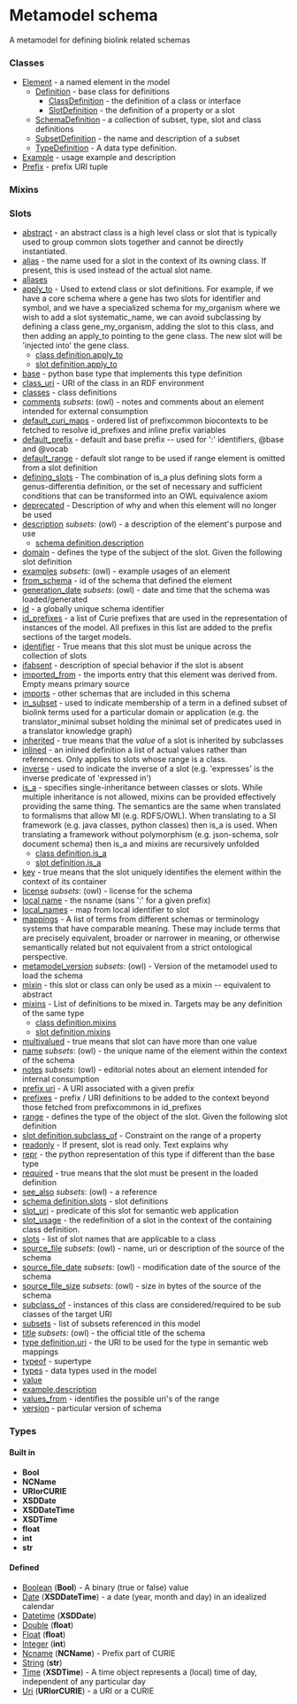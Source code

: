 # Metamodel schema


A metamodel for defining biolink related schemas

### Classes

 * [Element](Element.md) - a named element in the model
    * [Definition](Definition.md) - base class for definitions
       * [ClassDefinition](ClassDefinition.md) - the definition of a class or interface
       * [SlotDefinition](SlotDefinition.md) - the definition of a property or a slot
    * [SchemaDefinition](SchemaDefinition.md) - a collection of subset, type, slot and class definitions
    * [SubsetDefinition](SubsetDefinition.md) - the name and description of a subset
    * [TypeDefinition](TypeDefinition.md) - A data type definition.
 * [Example](Example.md) - usage example and description
 * [Prefix](Prefix.md) - prefix URI tuple
### Mixins

### Slots

 * [abstract](abstract.md) - an abstract class is a high level class or slot that is typically used to group common slots together and cannot be directly instantiated.
 * [alias](alias.md) - the name used for a slot in the context of its owning class.  If present, this is used instead of the actual slot name.
 * [aliases](aliases.md)
 * [apply_to](apply_to.md) - Used to extend class or slot definitions. For example, if we have a core schema where a gene has two slots for identifier and symbol, and we have a specialized schema for my_organism where we wish to add a slot systematic_name, we can avoid subclassing by defining a class gene_my_organism, adding the slot to this class, and then adding an apply_to pointing to the gene class. The new slot will be 'injected into' the gene class.
    * [class definition.apply_to](class_definition_apply_to.md)
    * [slot definition.apply_to](slot_definition_apply_to.md)
 * [base](base.md) - python base type that implements this type definition
 * [class_uri](class_uri.md) - URI of the class in an RDF environment
 * [classes](classes.md) - class definitions
 * [comments](comments.md) *subsets*: (owl) - notes and comments about an element intended for external consumption
 * [default_curi_maps](default_curi_maps.md) - ordered list of prefixcommon biocontexts to be fetched to resolve id_prefixes and inline prefix variables
 * [default_prefix](default_prefix.md) - default and base prefix -- used for ':' identifiers, @base and @vocab
 * [default_range](default_range.md) - default slot range to be used if range element is omitted from a slot definition
 * [defining_slots](defining_slots.md) - The combination of is_a plus defining slots form a genus-differentia definition, or the set of necessary and sufficient conditions that can be transformed into an OWL equivalence axiom
 * [deprecated](deprecated.md) - Description of why and when this element will no longer be used
 * [description](description.md) *subsets*: (owl) - a description of the element's purpose and use
    * [schema definition.description](schema_definition_description.md)
 * [domain](domain.md) - defines the type of the subject of the slot.  Given the following slot definition
 * [examples](examples.md) *subsets*: (owl) - example usages of an element
 * [from_schema](from_schema.md) - id of the schema that defined the element
 * [generation_date](generation_date.md) *subsets*: (owl) - date and time that the schema was loaded/generated
 * [id](id.md) - a globally unique schema identifier
 * [id_prefixes](id_prefixes.md) - a list of Curie prefixes that are used in the representation of instances of the model.  All prefixes in this list are added to the prefix sections of the target models.
 * [identifier](identifier.md) - True means that this slot must be unique across the collection of slots
 * [ifabsent](ifabsent.md) - description of special behavior if the slot is absent
 * [imported_from](imported_from.md) - the imports entry that this element was derived from.  Empty means primary source
 * [imports](imports.md) - other schemas that are included in this schema
 * [in_subset](in_subset.md) - used to indicate membership of a term in a defined subset of biolink terms used for a particular domain or application (e.g. the translator_minimal subset holding the minimal set of predicates used in a translator knowledge graph)
 * [inherited](inherited.md) - true means that the *value* of a slot is inherited by subclasses
 * [inlined](inlined.md) - an inlined definition a list of actual values rather than references.  Only applies to slots whose range is a class.
 * [inverse](inverse.md) - used to indicate the inverse of a slot (e.g. 'expresses' is the inverse predicate of 'expressed in')
 * [is_a](is_a.md) - specifies single-inheritance between classes or slots. While multiple inheritance is not allowed, mixins can be provided effectively providing the same thing. The semantics are the same when translated to formalisms that allow MI (e.g. RDFS/OWL). When translating to a SI framework (e.g. java classes, python classes) then is_a is used. When translating a framework without polymorphism (e.g. json-schema, solr document schema) then is_a and mixins are recursively unfolded
    * [class definition.is_a](class_definition_is_a.md)
    * [slot definition.is_a](slot_definition_is_a.md)
 * [key](key.md) - true means that the slot uniquely identifies the element within the context of its container
 * [license](license.md) *subsets*: (owl) - license for the schema
 * [local name](local_name.md) - the nsname (sans ':' for a given prefix)
 * [local_names](local_names.md) - map from local identifier to slot
 * [mappings](mappings.md) - A list of terms from different schemas or terminology systems that have comparable meaning. These may include terms that are precisely equivalent, broader or narrower in meaning, or otherwise semantically related but not equivalent from a strict ontological perspective.
 * [metamodel_version](metamodel_version.md) *subsets*: (owl) - Version of the metamodel used to load the schema
 * [mixin](mixin.md) - this slot or class can only be used as a mixin -- equivalent to abstract
 * [mixins](mixins.md) - List of definitions to be mixed in. Targets may be any definition of the same type
    * [class definition.mixins](class_definition_mixins.md)
    * [slot definition.mixins](slot_definition_mixins.md)
 * [multivalued](multivalued.md) - true means that slot can have more than one value
 * [name](name.md) *subsets*: (owl) - the unique name of the element within the context of the schema
 * [notes](notes.md) *subsets*: (owl) - editorial notes about an element intended for internal consumption
 * [prefix uri](prefix_uri.md) - A URI associated with a given prefix
 * [prefixes](prefixes.md) - prefix / URI definitions to be added to the context beyond those fetched from prefixcommons in id_prefixes
 * [range](range.md) - defines the type of the object of the slot.  Given the following slot definition
 * [slot definition.subclass_of](range_subclass.md) - Constraint on the range of a property
 * [readonly](readonly.md) - If present, slot is read only.  Text explains why
 * [repr](repr.md) - the python representation of this type if different than the base type
 * [required](required.md) - true means that the slot must be present in the loaded definition
 * [see_also](see_also.md) *subsets*: (owl) - a reference
 * [schema definition.slots](slot_definitions.md) - slot definitions
 * [slot_uri](slot_uri.md) - predicate of this slot for semantic web application
 * [slot_usage](slot_usage.md) - the redefinition of a slot in the context of the containing class definition.
 * [slots](slots.md) - list of slot names that are applicable to a class
 * [source_file](source_file.md) *subsets*: (owl) - name, uri or description of the source of the schema
 * [source_file_date](source_file_date.md) *subsets*: (owl) - modification date of the source of the schema
 * [source_file_size](source_file_size.md) *subsets*: (owl) - size in bytes of the source of the schema
 * [subclass_of](subclass_of.md) - instances of this class are considered/required to be sub classes of the target URI
 * [subsets](subsets.md) - list of subsets referenced in this model
 * [title](title.md) *subsets*: (owl) - the official title of the schema
 * [type definition.uri](type_uri.md) - the URI to be used for the type in semantic web mappings
 * [typeof](typeof.md) - supertype
 * [types](types.md) - data types used in the model
 * [value](value.md)
 * [example.description](value_description.md)
 * [values_from](values_from.md) - identifies the possible uri's of the range
 * [version](version.md) - particular version of schema
### Types

#### Built in

 * **Bool**
 * **NCName**
 * **URIorCURIE**
 * **XSDDate**
 * **XSDDateTime**
 * **XSDTime**
 * **float**
 * **int**
 * **str**
#### Defined

 * [Boolean](Boolean.md)  (**Bool**)  - A binary (true or false) value
 * [Date](Date.md)  (**XSDDateTime**)  - a date (year, month and day) in an idealized calendar
 * [Datetime](Datetime.md)  (**XSDDate**) 
 * [Double](Double.md)  (**float**) 
 * [Float](Float.md)  (**float**) 
 * [Integer](Integer.md)  (**int**) 
 * [Ncname](Ncname.md)  (**NCName**)  - Prefix part of CURIE
 * [String](String.md)  (**str**) 
 * [Time](Time.md)  (**XSDTime**)  - A time object represents a (local) time of day, independent of any particular day
 * [Uri](Uri.md)  (**URIorCURIE**)  - a URI or a CURIE
